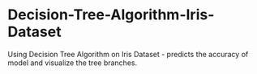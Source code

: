 # Decision-Tree-Algorithm-Iris-Dataset
Using Decision Tree Algorithm on Iris Dataset - predicts the accuracy of model and visualize the tree branches.
